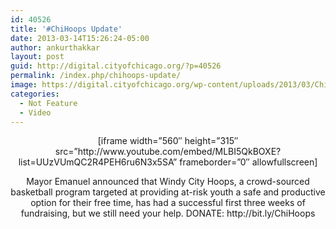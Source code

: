 ```yaml
---
id: 40526
title: '#ChiHoops Update'
date: 2013-03-14T15:26:24-05:00
author: ankurthakkar
layout: post
guid: http://digital.cityofchicago.org/?p=40526
permalink: /index.php/chihoops-update/
image: https://digital.cityofchicago.org/wp-content/uploads/2013/03/ChiHoopsUpdate.png
categories:
  - Not Feature
  - Video
---
```

<p style="text-align: center;">
  [iframe width=&#8221;560&#8243; height=&#8221;315&#8243; src=&#8221;http://www.youtube.com/embed/MLBI5QkBOXE?list=UUzVUmQC2R4PEH6ru6N3x5SA&#8221; frameborder=&#8221;0&#8243; allowfullscreen]
</p>

<p style="text-align: center;">
  Mayor Emanuel announced that Windy City Hoops, a crowd-sourced basketball program targeted at providing at-risk youth a safe and productive option for their free time, has had a successful first three weeks of fundraising, but we still need your help. DONATE: http://bit.ly/ChiHoops
</p>
